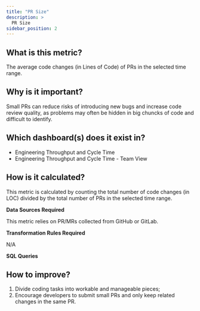 ```yaml
---
title: "PR Size"
description: >
  PR Size
sidebar_position: 2
---
```


## What is this metric? 
The average code changes (in Lines of Code) of PRs in the selected time range.

## Why is it important?
Small PRs can reduce risks of introducing new bugs and increase code review quality, as problems may often be hidden in big chuncks of code and difficult to identify.

## Which dashboard(s) does it exist in?
- Engineering Throughput and Cycle Time
- Engineering Throughput and Cycle Time - Team View


## How is it calculated?
This metric is calculated by counting the total number of code changes (in LOC) divided by the total number of PRs in the selected time range.

<b>Data Sources Required</b>

This metric relies on PR/MRs collected from GitHub or GitLab.

<b>Transformation Rules Required</b>

N/A

<b>SQL Queries</b>


## How to improve?
1. Divide coding tasks into workable and manageable pieces;
1. Encourage developers to submit small PRs and only keep related changes in the same PR.
